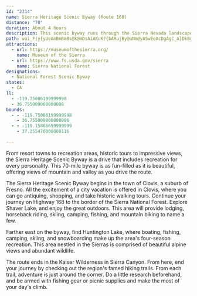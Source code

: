 ```yaml
---
id: "2314"
name: Sierra Heritage Scenic Byway (Route 168)
distance: "70"
duration: About 4 hours
description: This scenic byway runs through the Sierra Nevada landscape of granite walls and domes, providing spectacular views of majestic peaks in wilderness areas.
path: wui_F|y{yUeAmBmBmBs@k@mDsAiAKuK?{bARujBy@uNm@yASwEeAcDgAgC_A}DkBgJuGwIyIwVyWuL_LwMuKsLmK_QwPyI{Jw`AekA}O_Sa]wc@cCeC}BmBiDaCyPgIcFsCwEeEiBuBiAeB}C{GiBmGy@qEo@wGImF?{KAynBGeJc@{Jw@iKgAgH_BmIsBcImBsG}DuJsF{La|@ykBsWmj@uPy^wEmJwFeJsAgBcAmBi@sAoBuGy@qDa@iDq@yIDgGAiTy@{jAOuy@Ny_A?wbAIwa@KiBm@yA_CeDce@cn@en@iz@uBmD_`@ms@aF{Je@{AiBsIgA{C_AwAmGmG_BmBkM{QqFiFoAyAqHgOaIaN_AeAi@a@mBs@cQoEqAi@iKsFiBo@oB]aI[iADy@Z_AjAsA`Cu@x@cGrDeA^kBD{[WcCMiD_AmDyBuMmJkWoOaE}CaEoBoAaAsAkBy@_BsAcD_@qBSyGOsAYg@eBkBwA}E}BqCu@gBi@eCUg@w@_AgAe@u@KiEB_E^w@KsDmBmHcAc@UoBeBo@YUAc@@eA^mA`AoAhBcBhDm@p@a@Ra@JeAKoEsCsAe@eBSaD@o@Xc@v@i@dDSl@[d@s@ZgCPoCjAc@FuAB_CWcBE}@RuAv@cAFsD_A}CBgGbAoAJyAM_Ae@iH{GkBk@e@EyNV_APmBfAsAzAiA|Bi@lCk@`G]rBk@rAwEnIwA`Ei@~@eCjAyBpAyArBc@z@sAlJe@jGSz@[f@wEpFi@`AUxA_@jGSf@aD`Fu@jB}BzJ_C|Oq@~Aw@x@sEZaF{@gG_@aAg@kGsEo@IYBy@XeFtEk@\sAR_DLwFBwDKyBY}FMcC?gE`@oAWiCoAcAQeAAg@@yD~@yARkCFcESeCRiC~@wEjCmBr@mCl@iAAiC]iGAs@QyAsBi@a@wEyAoBcBgEoCsEgEcA_@gFe@iAVi@ZmE~Fy@f@k@RoJjB_Hx@_G_@gHzBuBOy@FkErAkB^}BVi@?o@?sAYmAc@{@m@iBmCw@aCkAeG]m@{@y@}@g@}A_@eBU_APsCrCs@^o@D}@GmAc@_BG}H`BuC^uCD_DSgB]kA_@{DaBcH{FaAeAgCmDsA_@yAw@aBsAgB{CmAyCi@{@c@e@cAg@_`@aOeAk@_CsBy@sAmAmCs@}Be@uBSsBp@kFt@sCb@{@bDgDn@}AJ{BA{ASkBkC_I{BoIcCmFcGeHaGcGsCwAcDcAcBeBe@gAOw@SkCd@eNKcDy@qG}CeOk@{D?iNCkASaAa@kAgE{Ei@_A_@mAIwANc]sBoNOaH?wLXkBXq@h@i@^W|EmAe^sj@yD{EgEqDsi@sWoF_CaCe@qBKeMDuBg@mBkAkAaBy@wBYuAO_BCkBHgB~@eDn@uAbR{WrEgE|DmChNuItAqA|AmBhBkDxCwJb@w@xAgBbC{BrBkCz@qB`C}K~@sCvAyCpU_c@fCcExBqCx@y@rDeCfBeBhBaErAoDpByCrPiTrAeDb@_DCyBOsBe@iBsBgFSqA?eCdAiFF}AImBmAaEYkBA{BPsC\gBbAwBlCuD^wANoA?yAYsBi@kAo@w@gDoB}A_B{AgDo@kBc@k@iAu@wBk@q@?y@Ls@^oA|A_@hAgD`Nw@vAaBfBqIrFwF~C}BXoA?iAQiAg@_A}@iAaBi@qAc@yBEsB@cB\_F@aCuAwZ_@yDyK{w@iAiJQmCAsCBsDLeC@{CSmC]}Bi@_CmFiM_AyCSiA_@sIgFoUUgBo@uKSqAwAgFmEiKiAkD]sBaAiP_AyCOkAIgGOYiAg@u@q@e@y@]_AEuAHmAxCqHT{@[_A]g@eA]y@^gD~BsAd@{A`Ai@J}DDqEgAcA_AeDeBgBWe@a@_@w@}FUmAYY][aA?kAJk@d@aApAyAr@yATw@`A}GK}@c@m@eADy@KcBuAcA}AYs@[uBE}AJiCX}@x@sA|AyDIyB_@{BDyBE_Bm@kAsAm@yBk@yFbCmB`@cBQiAa@_BmBYEcDfA}Av@k@@}@gAcA_CIeAL{Br@sBCyAQq@g@_@iCu@_@e@Yk@i@{C_@w@y@gDo@mA}@eAKe@ImAs@{Bu@eAyAyAO]A_@Ps@x@_ANa@Is@o@YyAKeJLmBSeC_AyCk@i@Ui@sA]_HoAgDSaAAy@@u@NcA`@oAdAaBh@mAZyBv@mIDyBUsAs@uAaDsAaACmEgAc@]e@{@Gy@Fq@xAyD^Ub@mAD}@Ca@OQ_@EYDiC~Ay@?uDsAaAe@i@q@Ug@?}@Z}Fb@aCYwA_@k@_@UwAKiHnBgAAkBp@}FFgHz@qBp@eDPmAf@kArAg@X_@Ji@ByBi@i@[q@eBSQ_@Gm@JoBlA}@@UG]_@k@gB_@Wy@G_@DqFnB}G`Fs@Bi@SeAsAaAH_Cx@eBD]UeAEcD_BaD?{MlC_A^qDdCq@ZsAH}AIcCVeACs@Mm@QcEuCeCsAkHkCyAy@_AoAsAkC}A{B{Aw@qBk@mKwF{D_BqR_EaHyBcDeCqCi@kAe@}AqAeAmAcAm@gFmBoBi@wFMeDDsF]iBi@yGwAaDsAaJgAkAWgEyAcAGeCfAkAWqAaAiAMgC?s@S]YW]Eg@HeAjB{DBq@e@SOF]rAsAdCyA~BoA~@i@TUDYGIK?e@`Ag@Pe@Hm@?eB^aC?kAYmAcB_FcAgE_BmDc@m@_A_@uA?{Ce@eBAyAk@mHyGuAu@aDeAy@c@_MoLmCyCa@iCC_BN_Bb@mAxAcB~@_@x@ErAN`HdBdC@~AYvBs@bC_BjPmNl@aA|@qCDcCy@sJiAiJy@qD}EiMcBwDcFwNs@{CH_EbDw`@^mBbCcIXw@nCeERi@^_BDsAUkCs@gB_@_@mDsB}DqAyBUsAFsFpAyBF}@Yu@q@u@mA]qAEaBN{Ah@qAp@q@pEaDxAsBr@mBlEcP~BeE|BuC|@wBPsABy@OgBMk@o@uAuOcSu@qAcCsGy@kBaAuAaByAkKoHeF_DoDsCcA}Ac@mBBmBRkBx@mAvF{Gj@_Ab@oC?qAYkBcB}EKcBj@cJ~@oKl@eDxBsJNgBCmCk@yDgFsM_@iCDmC`BaJTkD@oBe@uPYwGHiD\mCDcA?iAIkA_BaH}Sgp@mBgF_@k@yAy@cASu@?y@JiAr@iCxCcCrBkGfBeCvAwAnByCtG}@bAeAt@wA\oCJoBc@sAm@mDmEsAsA_Cw@qH[oB_@gB_Ay@q@oCwC_Aw@sAy@gCs@oBSsB@{KpAqCLyEYwJqBcBIyAC}CPsBXmDLcEMaKyC}ASkACcANmCz@{L~HsCrCm@fAq@~Bm@tJSzAKn@y@tByAxB}@r@sB|@{Cr@cBx@gB~BoCzEyCfEmAdAs@ZsAPqAWmEaBaFk@sAk@_A}@iBqCsCoFaHkIqZac@iBmCwDgHeBkEi@{Be@mDc@kBcCgHy@sFD{CU{GO}@wAoDuAqAw@g@q@QqC?iCb@_A@wAGiB_AmIkI}@gAw@aCa@gHWsBOq@y@eA}@m@}BgAo@e@aBe@gAAkGfAcDrA_DrCo@RiADmAQe@[_@i@c@iAYqBBaIOaHSgEY{KHeBhAcL?yAK}BW{AkA{Dg@mD[_Eo@mBi@i@aH}Do@s@}AeD}@kDKgBNyB\uDtAoKl@gGCkCo@kIm@uD[s@s@m@u@YcBEm@NuAdA_@hAy@fAi@j@o@`@sAV}AW{@_@yAmA}Am@_BK}Bd@oA~@aFtH_ArDo@lBo@r@]R{AX}A_@_Ay@gCmHUa@_Aw@gBa@gCSeCy@iAk@}FaFyAs@eLmBcBIkAPuA`@gPjHmArAi@fA
attractions:
  - url: https://museumofthesierra.org/
    name: Museum of the Sierra
  - url: https://www.fs.usda.gov/sierra
    name: Sierra National Forest
designations:
  - National Forest Scenic Byway
states:
  - CA
ll:
  - -119.75086199999998
  - 36.755009000000086
bounds:
  - - -119.75086199999998
    - 36.755009000000086
  - - -119.15886699999999
    - 37.255470000000116

---
```


From resort towns to recreation areas, historic tours to impressive views, the Sierra Heritage Scenic Byway is a drive that includes recreation for every personality. This 70-mile byway is as fun-filled as it is beautiful, offering views of mountain and valley as you drive the route.

The Sierra Heritage Scenic Byway begins in the town of Clovis, a suburb of Fresno. All the excitement of a city vacation is offered in Clovis, where you can go antiquing, shopping, and take historic walking tours. Continue your journey on Highway 168 to the border of the Sierra National Forest. Explore Shaver Lake, and enjoy the great outdoors. This area will provide lodging, horseback riding, skiing, camping, fishing, and mountain biking to name a few.

Farther east on the byway, find Huntington Lake, where boating, fishing, camping, skiing, and snowboarding make up the area's four-season recreation. This area nestled in the Sierras is comprised of beautiful alpine views and abundant wildlife.

The route ends in the Kaiser Wilderness in Sierra Canyon. From here, end your journey by checking out the region's famed hiking trails. From each trail, adventure is just around the corner. Do a little research beforehand, and be armed with fishing gear or picnic supplies and make the most of your day's climb.
